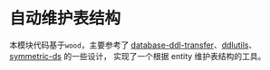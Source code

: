 # 自动维护表结构

本模块代码基于`wood`，主要参考了 [database-ddl-transfer](https://github.com/gouwuwo/database-ddl-transfer)、[ddlutils](https://github.com/apache/ddlutils)、 [symmetric-ds](https://github.com/JumpMind/symmetric-ds) 的一些设计，
实现了一个根据 entity 维护表结构的工具。